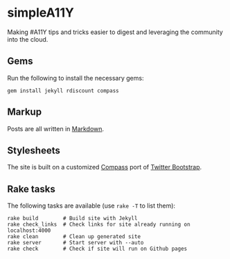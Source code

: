 simpleA11Y
==========

Making #A11Y tips and tricks easier to digest and leveraging the community into the cloud.

## Gems

Run the following to install the necessary gems:

    gem install jekyll rdiscount compass

## Markup

Posts are all written in [Markdown](http://daringfireball.net/projects/markdown/).

## Stylesheets

The site is built on a customized [Compass](http://compass-style.org/) port of [Twitter Bootstrap](http://twitter.github.com/bootstrap).

## Rake tasks

The following tasks are available (use `rake -T` to list them):

    rake build        # Build site with Jekyll
    rake check_links  # Check links for site already running on localhost:4000
    rake clean        # Clean up generated site
    rake server       # Start server with --auto
    rake check        # Check if site will run on Github pages
